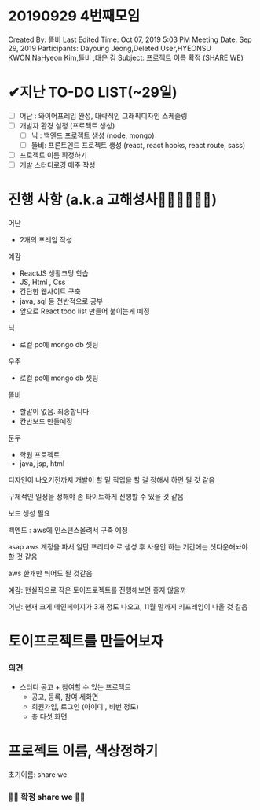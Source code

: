 # 20190929 4번째모임

Created By: 똘비 
Last Edited Time: Oct 07, 2019 5:03 PM
Meeting Date: Sep 29, 2019
Participants: Dayoung Jeong,Deleted User,HYEONSU KWON,NaHyeon Kim,똘비 ,태은 김
Subject: 프로젝트 이름 확정 (SHARE WE)

# ✔지난 TO-DO LIST(~29일)

- [ ]  어난 : 와이어프레임 완성, 대략적인 그래픽디자인 스케줄링
- [ ]  개발자 환경 설정 (프로젝트 생성)
    - [ ]  닉 : 백엔드 프로젝트 생성 (node, mongo)
    - [ ]  똘비: 프론트엔드 프로젝트 생성  (react, react hooks, react route, sass)
- [ ]  프로젝트 이름 확정하기
- [ ]  개발 스터디로깅 매주 작성

# 진행 사항 (a.k.a 고해성사🙇‍♀️🙇‍♀️🙇‍♀️)

어난

- 2개의 프레임 작성

예감

- ReactJS 생활코딩 학습
- JS, Html , Css
- 간단한 웹사이트 구축
- java, sql 등 전반적으로 공부
- 앞으로 React todo list 만들어 붙이는게 예정

닉

- 로컬 pc에 mongo db 셋팅

우주

- 로컬 pc에 mongo db 셋팅

똘비

- 할말이 없음. 죄송합니다.
- 칸반보드 만들예정

둔두

- 학원 프로젝트
- java, jsp, html

디자인이 나오기전까지 개발이 할 밑 작업을 할 걸 정해서 하면 될 것 같음

구체적인 일정을 정해야 좀 타이트하게 진행할 수 있을 것 같음

보드 생성 필요

백엔드 : aws에 인스턴스올려서 구축 예정

asap aws 계정을 파서 일단 프리티어로 생성 후 사용안 하는 기간에는 셧다운해놔야 할 것 같음

aws 한개만 띄어도 될 것같음

예감: 현실적으로 작은 토이프로젝트를 진행해보면 좋지 않을까

어난: 현재 크게 메인페이지가 3개 정도 나오고, 11월 말까지 키프레임이 나올 것 같음

# 토이프로젝트를 만들어보자

### 의견

- 스터디 공고 + 참여할 수 있는 프로젝트
    - 공고, 등록, 참여 세화면
    - 회원가입, 로그인 (아이디 , 비번 정도)
    - 총 다섯 화면

# 프로젝트 이름, 색상정하기

 초기이름:  share we

### 🌹🌹 **확정 share we**  🌹🌹